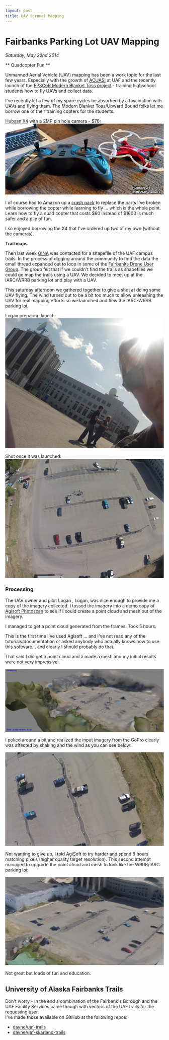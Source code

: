```yaml
---
layout: post
title: UAV (drone) Mapping
---
```


# Fairbanks Parking Lot UAV Mapping

_Saturday, May 22nd 2014_

** Quadcopter Fun **

Unmanned Aerial Vehicle (UAV) mapping  has been a work
topic for the last few years.  Especially with the
growth of [ACUASI](http://acuasi.alaska.edu/) at UAF
and the recently launch of the [EPSCoR Modern Blanket
Toss project](http://www.alaska.edu/epscor/) -
training highschool students how to fly UAVs and
collect data.

I've recently let a few of my spare cycles be
absorbed by a fascination with UAVs and flying them.
The Modern Blanket Toss/Upward Bound folks let me
borrow one of their training copters for the students.

[Hubsan X4](http://www.amazon.com/dp/B00ILYJERW?psc=1)
with a 2MP pin hole camera - $70:
![hubsan](/images/epscor-hubsan-x4-s.jpg)

I of course had to Amazon up a [crash pack](http://www.amazon.com/Hubsan-H107L-Quadcopter-Crash-Pack/dp/B00FZ1P3LK/ref=sr_1_4?s=toys-and-games&ie=UTF8&qid=1401039809&sr=1-4&keywords=hubsan+x4)
to replace the parts I've broken while borrowing the
copter while learning to fly ... which is
the whole point.  Learn how to fly a quad copter
that costs $60 instead of $1600 is much safer and
a pile of fun.

I so enjoyed borrowing the X4 that I've ordered up two
of my own (without the cameras).

**Trail maps**

Then last week [GINA](http://gina.alaska.edu) was
contacted for a shapefile of the UAF campus trails.
In the process of digging around the community to find
the data the email thread expanded out to loop in some
of the [Fairbanks Drone User Group](http://www.meetup.com/FBXDUG/).
The group felt that if we couldn't find the trails as
shapefiles we could go map the trails using a UAV.  We
decided to meet up at the IARC/WRRB parking lot and play
with a UAV.

This saturday afternoon we gathered together to give a
shot at doing some UAV flying.  The wind turned out to be
a bit too much to allow unleashing the UAV for real
mapping efforts so we launched and flew the IARC-WRRB
parking lot.

Logan preparing launch:
![launch](/images/uav-parking_lot-gopro-parking_lot_launch-s.jpg)

Shot once it was launched:
![good gopro shot](/images/uav-parking_lot-gopro_good-s.jpg)

### Processing

The UAV owner and pilot Logan , Logan, was nice enough to
provide me a copy of the imagery collected. I tossed
the imagery into a demo copy of [Agisoft Photoscan](http://www.agisoft.ru/products/photoscan)
to see if I could create a point cloud and mesh out
of the imagery.  

I managed to get a point cloud generated from the frames.  Took 5 hours.

This is the first time I've used Agisoft ... and I've not read any of the tutorials/documentation or asked anybody who actually knows how to use this software... and clearly I should probably do that.

That said I did get a point cloud and a made a mesh
and my  initial results were not very impressive:

![sad point cloud](/images/uav-parking_lot-point_cloud-sad-s.jpg)

I poked around a bit and realized the input imagery
from the GoPro clearly was affected by shaking and the
wind as you can see below:

![wiggles in go_pro](/images/uav-parking_lot-gopro-G0010219-s.jpg)

Not wanting to give up, I told AgiSoft to try harder
and spend 8 hours matching pixels (higher quality
target resolution).  This second attempt managed to
upgrade the point cloud and mesh to look like the
WRRB/IARC parking lot:

![better point cloud](/images/uav-parking_lot-high_poor-s.jpg)

Not great but loads of fun and education.

## University of Alaska Fairbanks Trails

Don't worry - In the end a combination of the Fairbank's
Borough and the UAF Facility Services came though with
vectors of the UAF trails for the requesting user.  
I've made those available on GitHub at the following
repos:

* [dayne/uaf-trails](https://github.com/dayne/uaf-trails)
* [dayne/uaf-skarland-trails](https://github.com/dayne/uaf-skarland-trails)
